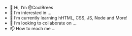 - 👋 Hi, I’m @CoolBrees
- 👀 I’m interested in ...
- 🌱 I’m currently learning hHTML, CSS, JS, Node and More!
- 💞️ I’m looking to collaborate on ...
- 📫 How to reach me ...

<!---
CoolBrees/CoolBrees is a ✨ special ✨ repository because its `README.md` (this file) appears on your GitHub profile.
You can click the Preview link to take a look at your changes.
--->
